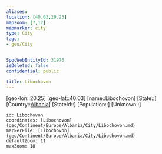 ```yaml
---
aliases: 
location: [40.03,20.25]
mapzoom: [7,12] 
mapmarker: city 
type: City
tags:
- geo/City


SpocWebEntityId: 31976
isDeleted: false
confidential: public

title: Libochovon
---
```

[geo-lon::20.25]
[geo-lat::40.03]
[name::Libochovon]
[State::]
[Country::[Albania](geo/Continent/Europe/Albania.md)]
[StateId::]
[Population::]
[Unknown::]


```leaflet
id: Libochovon
coordinates: [Libochovon](geo/Continent/Europe/Albania/City/Libochovon.md)
markerFile: [Libochovon](geo/Continent/Europe/Albania/City/Libochovon.md)
defaultZoom: 11 
maxZoom: 18
```


